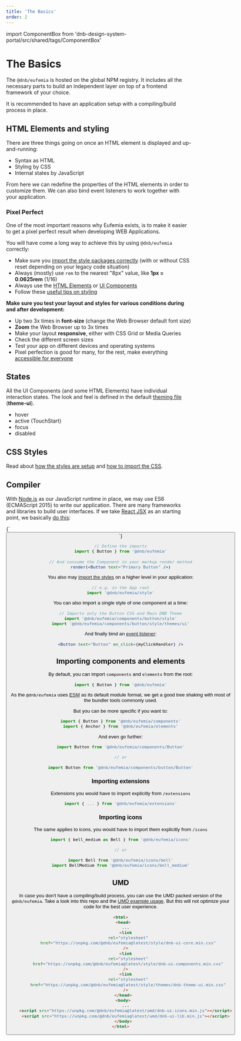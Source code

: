 ```yaml
---
title: 'The Basics'
order: 2
---
```


import ComponentBox from 'dnb-design-system-portal/src/shared/tags/ComponentBox'

<!-- They don't rely on any global style-sheets such as **normalize.css** beside the main DNB Stylesheet. -->

# The Basics

The `@dnb/eufemia` is hosted on the global NPM registry. It includes all the necessary parts to build an independent layer on top of a frontend framework of your choice.

It is recommended to have an application setup with a compiling/build process in place.

## HTML Elements and styling

There are three things going on once an HTML element is displayed and up-and-running:

- Syntax as HTML
- Styling by CSS
- Internal states by JavaScript

From here we can redefine the properties of the HTML elements in order to customize them.
We can also bind event listeners to work together with your application.

### Pixel Perfect

One of the most important reasons why Eufemia exists, is to make it easier to get a pixel perfect result when developing WEB Applications.

You will have come a long way to achieve this by using `@dnb/eufemia` correctly:

- Make sure you [import the style packages correctly](/uilib/usage/customisation/styling) (with or without CSS reset depending on your legacy code situation)
- Always (mostly) use `rem` to the nearest "8px" value, like **1px = 0.0625rem** (1/16)
- Always use the [HTML Elements](/uilib/elements) or [UI Components](/uilib/components)
- Follow these [useful tips on styling](/uilib/usage/best-practices/for-styling)

**Make sure you test your layout and styles for various conditions during and after development:**

- Up two 3x times in **font-size** (change the Web Browser default font size)
- **Zoom** the Web Browser up to 3x times
- Make your layout **responsive**, either with CSS Grid or Media Queries
- Check the different screen sizes
- Test your app on different devices and operating systems
- Pixel perfection is good for many, for the rest, make everything [accessible for everyone](/uilib/usage/accessibility)

## States

All the UI Components (and some HTML Elements) have individual interaction states. The look and feel is defined in the default [theming file](/uilib/usage/customisation/theming) (**theme-ui**).

- hover
- active (TouchStart)
- focus
- disabled

## CSS Styles

Read about [how the styles are setup](/uilib/usage/customisation/styling) and [how to import the CSS](/uilib/usage/customisation/styling/consume-styles).

## Compiler

With [Node.js](https://nodejs.org/) as our JavaScript runtime in place, we may use ES6 (ECMAScript 2015) to write our application. There are many frameworks and libraries to build user interfaces. If we take [React JSX](https://reactjs.org/docs/add-react-to-a-website.html#optional-try-react-with-jsx) as an starting point, we basically [do this](/uilib/usage/first-steps/react):

<ComponentBox hideCode hideToolbar>
{`
<Button text="Primary Button" />
`}
</ComponentBox>

```jsx
// Define the imports
import { Button } from '@dnb/eufemia'

// And consume the Component in your markup render method
render(<Button text="Primary Button" />)
```

You also may [import the styles](/uilib/usage/customisation/styling/consume-styles) on a higher level in your application:

```js
// e.g. in the App root
import '@dnb/eufemia/style'
```

You can also import a single style of one component at a time:

```js
// Imports only the Button CSS and Main DNB Theme
import '@dnb/eufemia/components/button/style'
import '@dnb/eufemia/components/button/style/themes/ui'
```

And finally bind an [event listener](/uilib/usage/customisation/event-handling):

```jsx
<Button text="Button" on_click={myClickHandler} />
```

## Importing components and elements

By default, you can import `components` and `elements` from the root:

```js
import { Button } from '@dnb/eufemia'
```

As the `@dnb/eufemia` uses [ESM](/uilib/usage/first-steps/module-formats#default-module-format) as its default module format, we get a good tree shaking with most of the bundler tools commonly used.

But you can be more specific if you want to:

```js
import { Button } from '@dnb/eufemia/components'
import { Anchor } from '@dnb/eufemia/elements'
```

And even go further:

```js
import Button from '@dnb/eufemia/components/Button'

// or

import Button from '@dnb/eufemia/components/button/Button'
```

### Importing extensions

Extensions you would have to import explicitly from `/extensions`

```js
import { ... } from '@dnb/eufemia/extensions'
```

### Importing icons

The same applies to icons, you would have to import them explicitly from `/icons`

```js
import { bell_medium as Bell } from '@dnb/eufemia/icons'

// or

import Bell from '@dnb/eufemia/icons/bell'
import BellMedium from '@dnb/eufemia/icons/bell_medium'
```

## UMD

In case you don't have a compiling/build process, you can use the UMD packed version of the `@dnb/eufemia`. Take a look into this repo and the [UMD example usage](https://github.com/dnbexperience/eufemia-examples/tree/main/packages/example-html/static). But this will not optimize your code for the best user experience.

```html
<html>
  <head>
    ...
    <link
      rel="stylesheet"
      href="https://unpkg.com/@dnb/eufemia@latest/style/dnb-ui-core.min.css"
    />
    <link
      rel="stylesheet"
      href="https://unpkg.com/@dnb/eufemia@latest/style/dnb-ui-components.min.css"
    />
    <link
      rel="stylesheet"
      href="https://unpkg.com/@dnb/eufemia@latest/style/themes/dnb-theme-ui.min.css"
    />
  </head>
  <body>
    ...
    <script src="https://unpkg.com/@dnb/eufemia@latest/umd/dnb-ui-icons.min.js"></script>
    <script src="https://unpkg.com/@dnb/eufemia@latest/umd/dnb-ui-lib.min.js"></script>
  </body>
</html>
```
